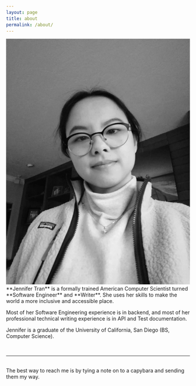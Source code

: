 ```yaml
---
layout: page
title: about
permalink: /about/
---
```


<img class="col one right" src="/img/prof_pic.jpg">

<br/>
**Jennifer Tran** is a formally trained American Computer Scientist turned **Software Engineer** and **Writer**. She uses her skills to make the world a more inclusive and accessible place. 

Most of her Software Engineering experience is in backend, and most of her professional technical writing experience is in API and Test documentation.

Jennifer is a graduate of the University of California, San Diego (BS, Computer Science). 

<br/>
<hr/>
<br/>
<span class="contacticon center">
	<a href="mailto:jet054@eng.ucsd.edu"><i class="fa fa-envelope-square"></i></a>
	<a href="https://github.com/botanical" target="_blank"><i class="fa fa-github-square"></i></a>
	<a href="https://www.linkedin.com" target="_blank"><i class="fa fa-linkedin-square"></i></a>
	<a href="http://tumblr.com" target="_blank"><i class="fa fa-tumblr-square"></i></a>
	<a href="https://twitter.com" target="_blank"><i class="fa fa-twitter-square"></i></a>
    <a href="https://dev.to/botanical" target="_blank"><i class="fa fa-dev" title="botanical's DEV Profile"></i></a>
</span>

<div class="col three caption">
	The best way to reach me is by tying a note on to a capybara and sending them my way.
</div>